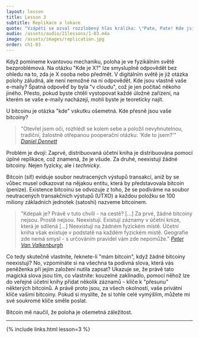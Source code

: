 ```yaml
---
layout: lesson
title: Lesson 3
subtitle: Replikace a lokace
quote: "Vzápětí se ozval rozzlobený hlas králíka: \"Pate, Pate! Kde jsi?\""
audio: /assets/audio/21lessons/1-03.m4a
image: /assets/images/replication.jpg
order: ch1-03
---
```


Když pomineme kvantovou mechaniku, poloha je ve fyzikálním světě 
bezproblémová. Na otázku "Kde je X?" lze smysluplně odpovědět bez ohledu 
na to, zda je X osoba nebo předmět. V digitálním světě je již otázka 
polohy záludná, ale není nemožné na ni odpovědět. Kde jsou vlastně vaše 
e-maily? Špatná odpověď by byla "v cloudu", což je jen počítač někoho 
jiného. Přesto, pokud byste chtěli vystopovat každé úložné zařízení, 
na kterém se vaše e-maily nacházejí, mohli byste je teoreticky najít.

U bitcoinu je otázka "kde" vskutku ošemetná. Kde přesně jsou vaše bitcoiny?

> "Otevřel jsem oči, rozhlédl se kolem sebe a položil nevyhnutelnou, 
> tradiční, žalostně otřepanou pooperační otázku: 'Kde to jsem?'"
> <cite>[Daniel Dennett]</cite>

Problém je dvojí: Zaprvé, distribuovaná účetní kniha je distribuována 
pomocí úplné replikace, což znamená, že je všude. Za druhé, neexistují 
žádné bitcoiny. Nejen fyzicky, ale i *technicky*.

Bitcoin (síť) eviduje soubor neutracených výstupů transakcí, aniž by se 
vůbec musel odkazovat na nějakou entitu, která by představovala 
bitcoin (peníze). Existence bitcoinu se odvozuje z toho, že se podíváme 
na soubor neutracených transakčních výstupů (UTXO) a každou položku 
se 100 miliony základních jednotek (satoshi) nazveme bitcoinem.

> "Kdepak je? Právě v tuto chvíli - na cestě? [...] Za prvé, žádné 
> bitcoiny nejsou. Prostě nejsou. Neexistují. Existují záznamy v účetní 
> knize, která je sdílená [...] Neexistují na žádném fyzickém místě. 
> Účetní kniha však existuje v podstatě na každém fyzickém místě. 
> Geografie zde nemá smysl - s určováním pravidel vám zde nepomůže."
> <cite>[Peter Van Valkenburgh][wbd049]</cite>

Co tedy skutečně vlastníte, řeknete-li "mám bitcoin", když žádné 
bitcoiny neexistují? No, vzpomínáte si na všechna ta podivná slova, 
která vás peněženka při jejím založení nutila zapsat? Ukazuje se, že právě 
tato magická slova jsou tím, co vlastníte: kouzelné zaklínadlo, pomocí 
něhož lze do veřejné účetní knihy přidat několik záznamů - klíče 
k "přesunu" některých bitcoinů. A právě proto jsou, za všech okolností, 
vaše privátní klíče vašimi bitcoiny. Pokud si myslíte, že si tohle celé 
vymýšlím, můžete mi své soukromé klíče směle poslat.

Bitcoin mě naučil, že poloha je ošemetná záležitost.

---

{% include links.html lesson=3 %}

<!-- Through the Looking-Glass -->
[a magic spell]: https://dergigi.com/2018/08/17/the-magic-dust-of-cryptography/

<!-- Down the Rabbit Hole -->
[Daniel Dennett]: https://www.lehigh.edu/~mhb0/Dennett-WhereAmI.pdf
[1st Amendment]: https://en.wikipedia.org/wiki/First_Amendment_to_the_United_States_Constitution
[wbd049]: https://www.whatbitcoindid.com/podcast/coin-centers-peter-van-valkenburg-on-preserving-the-freedom-to-innovate-with-public-blockchains

<!-- Wikipedia -->
[alice]: https://en.wikipedia.org/wiki/Alice%27s_Adventures_in_Wonderland
[carroll]: https://en.wikipedia.org/wiki/Lewis_Carroll
